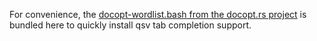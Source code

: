 For convenience, the [docopt-wordlist.bash from the docopt.rs project](https://github.com/docopt/docopt.rs/blob/master/completions/docopt-wordlist.bash) is bundled here to quickly install qsv tab completion support.
